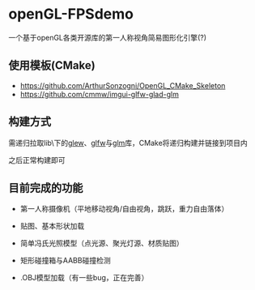 # openGL-FPSdemo

一个基于openGL各类开源库的第一人称视角简易图形化引擎(?)


## 使用模板(CMake)
+ https://github.com/ArthurSonzogni/OpenGL_CMake_Skeleton
+ https://github.com/cmmw/imgui-glfw-glad-glm

## 构建方式

需递归拉取lib\下的[glew](https://github.com/Perlmint/glew-cmake/tree/8260c05ee0121094a0dc9a53f610f514659763d6)、[glfw](https://github.com/glfw/glfw/tree/dd8a678a66f1967372e5a5e3deac41ebf65ee127)与[glm](https://github.com/g-truc/glm/tree/cc98465e3508535ba8c7f6208df934c156a018dc)库，CMake将递归构建并链接到项目内

之后正常构建即可

## 目前完成的功能

+ 第一人称摄像机（平地移动视角/自由视角，跳跃，重力自由落体）

+ 贴图、基本形状加载

+ 简单冯氏光照模型（点光源、聚光灯源、材质贴图）

+ 矩形碰撞箱与AABB碰撞检测

+ .OBJ模型加载（有一些bug，正在完善）

  

